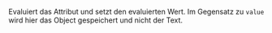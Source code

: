 Evaluiert das Attribut und setzt den evaluierten Wert. Im Gegensatz zu `value` wird hier das Object gespeichert und nicht der Text.